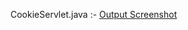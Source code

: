 CookieServlet.java :- [Output Screenshot](https://github.com/PadmarajKurundwade07/Advanced-JAVA/blob/main/EXP-6_servlet_programs/6b_CookieServlet/Screenshot-6b_CookieServlet.png)
